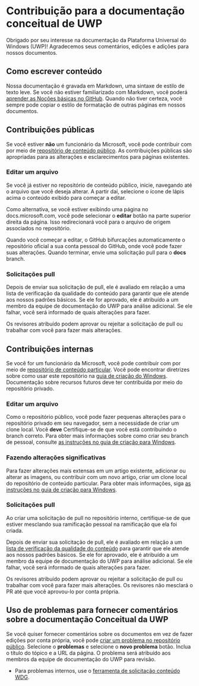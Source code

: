 # <a name="contributing-to-uwp-conceptual-documentation"></a>Contribuição para a documentação conceitual de UWP

Obrigado por seu interesse na documentação da Plataforma Universal do Windows (UWP)! Agradecemos seus comentários, edições e adições para nossos documentos.

## <a name="writing-content"></a>Como escrever conteúdo

Nossa documentação é gravada em Markdown, uma sintaxe de estilo de texto leve. Se você não estiver familiarizado com Markdown, você poderá [aprender as Noções básicas no GitHub](https://guides.github.com/features/mastering-markdown/). Quando não tiver certeza, você sempre pode copiar o estilo de formatação de outras páginas em nossos documentos.

## <a name="public-contributions"></a>Contribuições públicas

Se você estiver **não** um funcionário da Microsoft, você pode contribuir com por meio de [repositório de conteúdo público](https://github.com/MicrosoftDocs/windows-uwp). As contribuições públicas são apropriadas para as alterações e esclarecimentos para páginas existentes.

### <a name="editing-a-file"></a>Editar um arquivo

Se você já estiver no repositório de conteúdo público, inicie, navegando até o arquivo que você deseja alterar. A partir daí, selecione o ícone de lápis acima o conteúdo exibido para começar a editar.

Como alternativa, se você estiver exibindo uma página no docs.microsoft.com, você pode selecionar o **editar** botão na parte superior direita da página. Isso redirecionará você para o arquivo de origem associados no repositório.

Quando você começar a editar, o GitHub bifurcações automaticamente o repositório oficial a sua conta pessoal do GitHub, onde você pode fazer suas alterações. Quando terminar, envie uma solicitação pull para o **docs** branch.

### <a name="pull-requests"></a>Solicitações pull

Depois de enviar sua solicitação de pull, ele é avaliado em relação a uma lista de verificação da qualidade do conteúdo para garantir que ele atende aos nossos padrões básicos. Se ele for aprovado, ele é atribuído a um membro da equipe de documentação do UWP para análise adicional. Se ele falhar, você será informado de quais alterações para fazer.

Os revisores atribuído podem aprovar ou rejeitar a solicitação de pull ou trabalhar com você para fazer mais alterações.

## <a name="internal-contributions"></a>Contribuições internas

Se você for um funcionário da Microsoft, você pode contribuir com por meio de [repositório de conteúdo particular](https://cpubwin.visualstudio.com/_git/windows-uwp). Você pode encontrar diretrizes sobre como usar este repositório na [guia de criação do Windows](https://review.docs.microsoft.com/windows-authoring-guide/uwp/?branch=master). Documentação sobre recursos futuros deve ter contribuída por meio do repositório privado.

### <a name="editing-a-file"></a>Editar um arquivo

Como o repositório público, você pode fazer pequenas alterações para o repositório privado em seu navegador, sem a necessidade de criar um clone local. Você **deve** Certifique-se de que você está contribuindo o branch correto. Para obter mais informações sobre como criar seu branch de pessoal, consulte [as instruções no guia de criação para Windows](https://review.docs.microsoft.com/windows-authoring-guide/uwp/conceptual/branches?branch=master).

### <a name="making-substantial-changes"></a>Fazendo alterações significativas

Para fazer alterações mais extensas em um artigo existente, adicionar ou alterar as imagens, ou contribuir com um novo artigo, criar um clone local do repositório de conteúdo particular. Para obter mais informações, siga [as instruções no guia de criação para Windows](https://review.docs.microsoft.com/windows-authoring-guide/uwp/conceptual/).

### <a name="pull-requests"></a>Solicitações pull

Ao criar uma solicitação de pull no repositório interno, certifique-se de que estiver mesclando sua ramificação pessoal na ramificação que ela foi criada.

Depois de enviar sua solicitação de pull, ele é avaliado em relação a um [lista de verificação da qualidade do conteúdo](https://review.docs.microsoft.com/windows-authoring-guide/managing-contributions/editorial-checklist?branch=master) para garantir que ele atende aos nossos padrões básicos. Se ele for aprovado, ele é atribuído a um membro da equipe de documentação do UWP para análise adicional. Se ele falhar, você será informado de quais alterações para fazer.

Os revisores atribuído podem aprovar ou rejeitar a solicitação de pull ou trabalhar com você para fazer mais alterações. Os revisores não mesclará o PR até que você aprovou-lo por conta própria.

## <a name="using-issues-to-provide-feedback-on-uwp-conceptual-documentation"></a>Uso de problemas para fornecer comentários sobre a documentação Conceitual da UWP

Se você quiser fornecer comentários sobre os documentos em vez de fazer edições por conta própria, você pode [criar um problema no repositório público](https://github.com/MicrosoftDocs/windows-uwp/issues). Selecione o **problemas** e selecione o **novo problema** botão. Inclua o título do tópico e a URL da página. O problema será atribuído aos membros da equipe de documentação do UWP para revisão.

* Para problemas internos, use o [ferramenta de solicitação conteúdo WDG](https://aka.ms/pubrequest).
